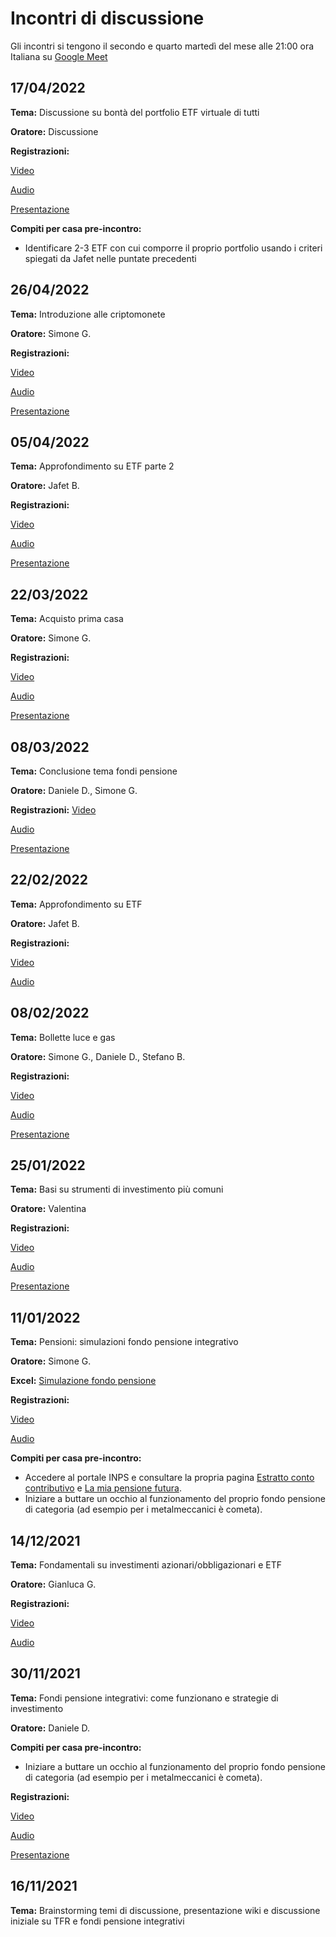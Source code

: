 # Incontri di discussione 

Gli incontri si tengono il secondo e quarto martedì del mese alle 21:00 ora Italiana su [Google Meet](https://meet.google.com/tkd-yavi-evb)

## 17/04/2022

**Tema:** Discussione su bontà del portfolio ETF virtuale di tutti

**Oratore:** Discussione

**Registrazioni:**

[Video]()

[Audio]()

[Presentazione]()

**Compiti per casa pre-incontro:**

- Identificare 2-3 ETF con cui comporre il proprio portfolio usando i criteri spiegati da Jafet nelle puntate precedenti

## 26/04/2022

**Tema:** Introduzione alle criptomonete

**Oratore:** Simone G.

**Registrazioni:**

[Video](https://drive.google.com/file/d/1BvnPZt-_AxsYJ8l0L4l_PIq0ByaiHXls/view?usp=sharing)

[Audio](https://drive.google.com/file/d/1WTd2w-IUj8vKQvFLHHrSF3G797VVwmIl/view?usp=sharing)

[Presentazione](https://docs.google.com/presentation/d/1LXUuhQJrT_uj9keSuwNp1EVnQHkp4KAGulGhSmh7d7E/edit?usp=sharing)

## 05/04/2022

**Tema:** Approfondimento su ETF parte 2

**Oratore:** Jafet B.

**Registrazioni:**

[Video](https://drive.google.com/file/d/1Jg8pvO02gHD40ASaiNOCNGmst-IqUrzy/view?usp=sharing)

[Audio](https://drive.google.com/file/d/1fzGhXuV-HVDR1czgg6XfrR8FQdxvRSx9/view?usp=sharing)

[Presentazione](https://drive.google.com/file/d/1fzGhXuV-HVDR1czgg6XfrR8FQdxvRSx9/view?usp=sharing)

## 22/03/2022

**Tema:** Acquisto prima casa

**Oratore:** Simone G.

**Registrazioni:**

[Video](https://drive.google.com/file/d/1pzQfk8nqMZ8P34cvv6bqwiJAoihA1ARY/view?usp=sharing)

[Audio](https://drive.google.com/file/d/1OcAFWaVbF49xJcKRjb_-FUiuhWM4bhgv/view?usp=sharing)

[Presentazione](https://docs.google.com/presentation/d/1IdW49i-_KbX-BgU98DTTGAQYP7DNTPcVOd2ebIt_FV0/edit?usp=sharing)

## 08/03/2022

**Tema:** Conclusione tema fondi pensione

**Oratore:** Daniele D., Simone G.

**Registrazioni:**
[Video](https://drive.google.com/file/d/1SpCIusP1rsb2xRz1cW2RKHtyw6RorudQ/view?usp=sharing)

[Audio](https://drive.google.com/file/d/160Duq9C6vZqfnIhObkr_f8iEh-1fra7v/view?usp=sharing)

[Presentazione](https://docs.google.com/presentation/d/1tjRCs_HfJabbgRdfFiW6tUIOflQmm58Lpy3Mbippa34/edit?usp=sharing)

## 22/02/2022

**Tema:** Approfondimento su ETF

**Oratore:** Jafet B.

**Registrazioni:**

[Video](https://drive.google.com/file/d/1uDz0A7GqWh__W3TzYqjad9ra3gaPCjry/view?usp=sharing)

[Audio](https://drive.google.com/file/d/1_1VCkFRZVot4g37RaXraIFCBunIV_UtV/view?usp=sharing)

## 08/02/2022

**Tema:** Bollette luce e gas

**Oratore:** Simone G., Daniele D., Stefano B.

**Registrazioni:**

[Video](https://drive.google.com/file/d/1tuVThQHvNPV526nWkDJMU4-Yf87Xb6qx/view?usp=sharing)

[Audio](https://drive.google.com/file/d/1tuVThQHvNPV526nWkDJMU4-Yf87Xb6qx/view?usp=sharing)

[Presentazione](https://docs.google.com/presentation/d/1kXk1l8xjFCyc_CLv_TTj1VjcVPxfqlPtzSC3LUNyZwc/edit?usp=sharing)

## 25/01/2022

**Tema:** Basi su strumenti di investimento più comuni

**Oratore:** Valentina

**Registrazioni:**

[Video](https://drive.google.com/file/d/1x1xV5Sw9bQmNLzrbtNFbVlo7xjGgZdc8/view?usp=sharing)

[Audio](https://drive.google.com/file/d/1HNwzm2XWx6mXSGZW6Lq9lTKUkTnZoR8_/view?usp=sharing)

[Presentazione](https://docs.google.com/presentation/d/1kXk1l8xjFCyc_CLv_TTj1VjcVPxfqlPtzSC3LUNyZwc/edit?usp=sharing)

## 11/01/2022

**Tema:** Pensioni: simulazioni fondo pensione integrativo

**Oratore:** Simone G.

**Excel:** [Simulazione fondo pensione](https://docs.google.com/spreadsheets/d/1EhqOGYieorkY-YO0vViuGgYwOwBrLJKqU3O6Bl4AoZU/edit?usp=sharing)

**Registrazioni:**

[Video](https://drive.google.com/file/d/1feBw5gNobqrvw3qMF_p2nzSpL43UCniC/view?usp=sharing)

[Audio](https://drive.google.com/file/d/1NVO4DAK5T5qrRTb2GexYakHdk60tBWJ5/view?usp=sharing)

**Compiti per casa pre-incontro:**

- Accedere al portale INPS e consultare la propria pagina [Estratto conto contributivo](https://www.inps.it/prestazioni-servizi/consultazione-estratto-conto-contributivoprevidenziale) e [La mia pensione futura](https://www.inps.it/prestazioni-servizi/la-mia-pensione-futura-simulazione-della-propria-pensione).
- Iniziare a buttare un occhio al funzionamento del proprio fondo pensione di categoria (ad esempio per i metalmeccanici è cometa).

## 14/12/2021

**Tema:** Fondamentali su investimenti azionari/obbligazionari e ETF

**Oratore:** Gianluca G.

**Registrazioni:**

[Video](https://drive.google.com/file/d/1Z3XNkMDgrfcUrrsk6AirrRwtaP4UG57o/view?usp=sharing)

[Audio](https://drive.google.com/file/d/1Ks68DctpxJ2bFzG9wOohf9RWgdLRTKwX/view?usp=sharing)

## 30/11/2021

**Tema:** Fondi pensione integrativi: come funzionano e strategie di investimento

**Oratore:** Daniele D.

**Compiti per casa pre-incontro:**

- Iniziare a buttare un occhio al funzionamento del proprio fondo pensione di categoria (ad esempio per i metalmeccanici è cometa).

**Registrazioni:**

[Video](https://drive.google.com/file/d/1Xwl-cOVANMlF_u8Tr-INnP2kmih_gYcV/view?usp=sharing)

[Audio](https://drive.google.com/file/d/1viCfRwo--6zK48W2ccyFlcTk0Vhh78xd/view?usp=sharing)

[Presentazione](https://drive.google.com/file/d/1al14Xcx7cbOoxm7CIfbhMRb6fRMa3IuY/view?usp=sharing)

## 16/11/2021

**Tema:** Brainstorming temi di discussione, presentazione wiki e discussione iniziale su TFR e fondi pensione integrativi

